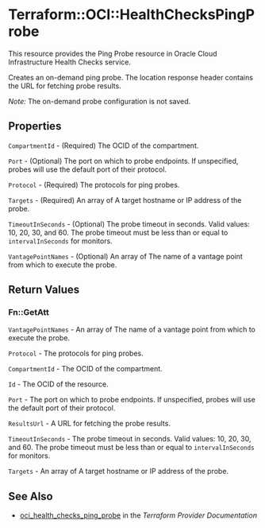 # Terraform::OCI::HealthChecksPingProbe

This resource provides the Ping Probe resource in Oracle Cloud Infrastructure Health Checks service.

Creates an on-demand ping probe. The location response header contains the URL for
fetching probe results.

*Note:* The on-demand probe configuration is not saved.

## Properties

`CompartmentId` - (Required) The OCID of the compartment.

`Port` - (Optional) The port on which to probe endpoints. If unspecified, probes will use the default port of their protocol.

`Protocol` - (Required) The protocols for ping probes.

`Targets` - (Required) An array of A target hostname or IP address of the probe.

`TimeoutInSeconds` - (Optional) The probe timeout in seconds. Valid values: 10, 20, 30, and 60. The probe timeout must be less than or equal to `intervalInSeconds` for monitors.

`VantagePointNames` - (Optional) An array of The name of a vantage point from which to execute the probe.


## Return Values

### Fn::GetAtt

`VantagePointNames` - An array of The name of a vantage point from which to execute the probe.

`Protocol` - The protocols for ping probes.

`CompartmentId` - The OCID of the compartment.

`Id` - The OCID of the resource.

`Port` - The port on which to probe endpoints. If unspecified, probes will use the default port of their protocol.

`ResultsUrl` - A URL for fetching the probe results.

`TimeoutInSeconds` - The probe timeout in seconds. Valid values: 10, 20, 30, and 60. The probe timeout must be less than or equal to `intervalInSeconds` for monitors.

`Targets` - An array of A target hostname or IP address of the probe.

## See Also

* [oci_health_checks_ping_probe](https://www.terraform.io/docs/providers/oci/r/health_checks_ping_probe.html) in the _Terraform Provider Documentation_